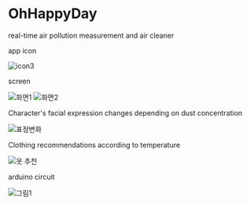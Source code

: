 # OhHappyDay
real-time air pollution measurement and air cleaner

app icon

![icon3](https://user-images.githubusercontent.com/59546977/85948780-9b954600-b98d-11ea-9555-b60eca3b6393.png)

screen 

![화면1](https://user-images.githubusercontent.com/59546977/85948898-6b9a7280-b98e-11ea-89b2-94c8ce31ff96.jpg)
![화면2](https://user-images.githubusercontent.com/59546977/85948904-7228ea00-b98e-11ea-8d61-13a03fdb5540.jpg)

Character's facial expression changes depending on dust concentration

![표정변화](https://user-images.githubusercontent.com/59546977/85948923-92f13f80-b98e-11ea-93a6-1468bc73f722.png)

Clothing recommendations according to temperature

![옷 추천](https://user-images.githubusercontent.com/59546977/85948943-b2886800-b98e-11ea-8360-27bda44d6c57.png)

arduino circuit

![그림1](https://user-images.githubusercontent.com/59546977/85948798-b49df700-b98d-11ea-9b8b-ec067489c75d.png)

